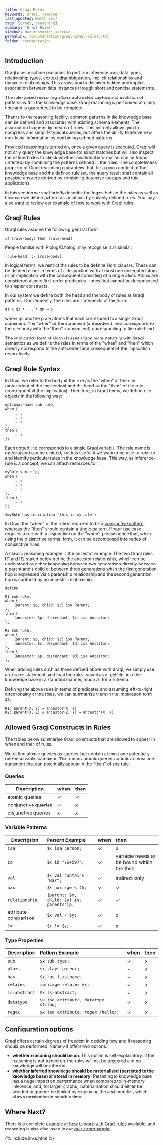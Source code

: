 ```yaml
---
title: Graql Rules
keywords: graql, reasoner
last_updated: March 2017
tags: [graql, reasoning]
summary: "Graql Rules"
sidebar: documentation_sidebar
permalink: /documentation/graql/graql-rules.html
folder: documentation
---
```


## Introduction

Graql uses machine reasoning to perform inference over data types, relationship types, context disambiguation, implicit relationships and dynamic relationships. This allows you to discover hidden and implicit association between data instances through short and concise statements.

The rule-based reasoning allows automated capture and evolution of patterns within the knowledge base. Graql reasoning is performed at query time and is guaranteed to be complete.

Thanks to the reasoning facility, common patterns in the knowledge base can be defined and associated with existing schema elements.
The association happens by means of rules. This not only allows you to compress and simplify typical queries, but offers the ability to derive new non-trivial information by combining defined patterns.

Provided reasoning is turned on, once a given query is executed, Graql will not only query the knowledge base for exact matches but will also inspect the defined rules to check whether additional information can be found (inferred) by combining the patterns defined in the rules. The completeness property of Graql reasoning guarantees that, for a given content of the knowledge base and the defined rule set, the query result shall contain all possible answers derived by combining database lookups and rule applications.

In this section we shall briefly describe the logics behind the rules as well as how can we define pattern associations by suitably defined rules. You may also want to review our [example of how to work with Graql rules](../examples/graql-reasoning.html).

## Graql Rules

Graql rules assume the following general form:

```
if [rule-body] then [rule-head]
```

People familiar with Prolog/Datalog, may recognise it as similar:

```
[rule-head] :- [rule-body].
```

In logical terms, we restrict the rules to be definite Horn clauses. These can be defined either in terms of a disjunction with at most one unnegated atom or an implication with the consequent consisting of a single atom. Atoms are considered atomic first-order predicates - ones that cannot be decomposed to simpler constructs.

In our system we define both the head and the body of rules as Graql patterns. Consequently, the rules are statements of the form:

```
q1 ∧ q2 ∧ ... ∧ qn → p
```

where qs and the p are atoms that each correspond to a single Graql statement. The "when" of the statement (antecedent) then corresponds to the rule body with the "then" (consequent) corresponding to the rule head.

The implication form of Horn clauses aligns more naturally with Graql semantics as we define the rules in terms of the "when" and "then" which directly correspond to the antecedent and consequent of the implication respectively.

## Graql Rule Syntax
In Graql we refer to the body of the rule as the "when" of the rule (antecedent of the implication) and the head as the "then" of the rule (consequent of the implication). Therefore, in Graql terms, we define rule objects in the following way:

```graql-test-ignore
optional-name sub rule,
when {
    ...;
    ...;
    ...;
},
then {
    ...;
};
```

Each dotted line corresponds to a single Graql variable. The rule name is optional and can be omitted, but it is useful if we want to be able to refer to and identify particular rules in the knowledge base. This way, as inference-rule is a concept, we can attach resources to it:

```graql-test-ignore
myRule sub rule,
when {
    ...;
    ...;
    ...;
},
then {
    ...;
};

$myRule has description 'this is my rule';
```

In Graql the "when" of the rule is required to be a [conjunctive pattern](https://en.wikipedia.org/wiki/Logical_conjunction), whereas the "then" should contain a single pattern. If your use case requires a rule with a disjunction on the "when", please notice that, when using the disjunctive normal form, it can be decomposed into series of conjunctive rules.

A classic reasoning example is the ancestor example. The two Graql rules R1 and R2 stated below define the ancestor relationship, which can be understood as either happening between two generations directly between a parent and a child or between three generations when the first generation hop is expressed via a parentship relationship and the second generation hop is captured by an ancestor relationship.

```graql
define

R1 sub rule,
when {
    (parent: $p, child: $c) isa Parent;
},
then {
    (ancestor: $p, descendant: $c) isa Ancestor;
};

R2 sub rule,
when {
    (parent: $p, child: $c) isa Parent;
    (ancestor: $c, descendant: $d) isa Ancestor;
},
then {
    (ancestor: $p, descendant: $d) isa Ancestor;
};
```

When adding rules such as those defined above with Graql, we simply use an `insert` statement, and load the rules, saved as a *.gql* file, into the knowledge base in a standard manner, much as for a schema.

Defining the above rules in terms of predicates and assuming left-to-right directionality of the roles, we can summarise them in the implication form as:

```
R1: parent(X, Y) → ancestor(X, Y)  
R2: parent(X, Z) ∧ ancestor(Z, Y) → ancestor(X, Y)
```

## Allowed Graql Constructs in Rules
The tables below summarise Graql constructs that are allowed to appear in when
and then of rules.

We define atomic queries as queries that contain at most one potentially rule-resolvable statement.
That means atomic queries contain at most one statement that can potentially appear in the "then" of any rule.

### Queries

| Description        | when | then
| -------------------- |:--|:--|
| atomic queries | ✓ | ✓ |
| conjunctive queries        | ✓ | x |
| disjunctive queries        | x | x |  

### Variable Patterns

| Description        | Pattern Example           | when | then
| -------------------- |:--- |:--|:--|
| `isa` | `$x isa person;` | ✓ | x |
| `id`  | `$x id "264597";` | ✓ | variable needs to be bound within the then  |
| `val` | `$x val contains "Bar";`  | ✓ | indirect only  |
| `has` | `$x has age < 20;` | ✓ | ✓ |
| `relationship` | `(parent: $x, child: $y) isa parentship;` | ✓ | ✓ |
| attribute comparison | `$x val > $y;`  | ✓ | x |
| `!=` | `$x != $y;` | ✓ | x |

### Type Properties

| Description        | Pattern Example   | when | then
| -------------------- |:---|:--|:--|
| `sub`        | `$x sub type;` | ✓| x |
| `plays` | `$x plays parent;` |✓| x |
| `has`        | `$x has firstname;` | ✓ | x |  
| `relates`   | `marriage relates $x;` | ✓ | x |
| `is-abstract` | `$x is-abstract;` | ✓ | x |
| `datatype` | `$x isa attribute, datatype string;` | ✓| x |
| `regex` | `$x isa attribute, regex /hello/;` | ✓ | x |

## Configuration options
Graql offers certain degrees of freedom in deciding how and if reasoning should be performed. Namely it offers two options:

* **whether reasoning should be on**. This option is self-explanatory. If the reasoning is not turned on, the rules will not be triggered and no knowledge will be inferred.
* **whether inferred knowledge should be materialised (persisted to the knowledge base) or stored in memory**. Persisting to knowledge base has a huge impact on performance when compared to in-memory inference, and, for larger graphs, materialisation should either be avoided or queries be limited by employing the _limit_ modifier, which allows termination in sensible time.

## Where Next?

There is a complete [example of how to work with Graql rules](../examples/graql-reasoning.html) available, and reasoning is also discussed in our [quick start tutorial](../get-started/quickstart-tutorial.html).

{% include links.html %}
